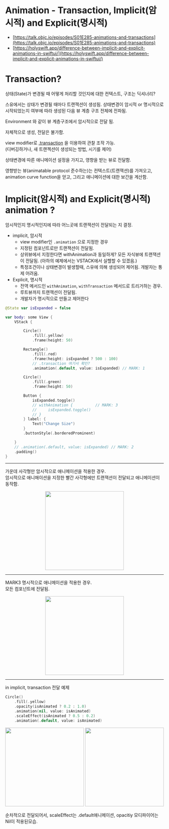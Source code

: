# Animation - Transaction, Implicit(암시적) and Explicit(명시적)

- [https://talk.objc.io/episodes/S01E285-animations-and-transactions](https://talk.objc.io/episodes/S01E285-animations-and-transactions)
- [https://holyswift.app/difference-between-implicit-and-explicit-animations-in-swiftui/](https://holyswift.app/difference-between-implicit-and-explicit-animations-in-swiftui/)

# Transaction?

상태(State)가 변경될 때 어떻게 처리할 것인지에 대한 컨텍스트, 구조는 딕셔너리?

스유에서는 상태가 변경될 때마다 트랜잭션이 생성됨. 상태변경이 암시적 or 명시적으로 시작되었는지 여부에 따라 생성된 다음 뷰 계층 구조 전체에 전파됨. 

Environment 와 같이 뷰 계층구조에서 암시적으로 전달 됨.  

자체적으로 생성, 전달은 불가함. 

view modifier로 [.transaction](https://developer.apple.com/documentation/swiftui/view/transaction(_:)) 을 이용하여 관찰 조작 가능.  
(디버깅하거나, 새 트랜젝션이 생성되는 방법, 시기를 제어)  

상태변경에 따른 애니메이션 설정을 가지고, 영향을 받는 뷰로 전달함. 

영향받는 뷰(animatable protocol 준수하는)는 컨텍스트(트랜잭션)를 가져오고, animation curve function을 얻고, 그리고 애니메이션에 대한 보간을 계산함. 




# Implicit(암시적) and Explicit(명시적) animation ?

암시적인지 명시적인지에 따라 어느곳에 트랜잭션이 전달되는 지 결정. 

* implicit, 암시적
  - view modifier인 ```.animation``` 으로 지정한 경우
  - 지정된 컴포넌트로만 트랜잭션이 전달됨.
  - 상위뷰에서 지정한다면 withAnimation과 동일하게? 모든 자식뷰에 트랜잭션이 전달됨. (아하의 예제에서는 VSTACK에서 실핼할 수 있겠음.)
  - 특정조건이나 상태변경이 발생할때, 스유에 의해 생성되어 제어됨. 개발자는 통제 어려움. 
* Explicit, 명시적
  - 전역 메서드인 ```withAnimation```, ```withTransaction``` 메서드로 트리거하는 경우.
  - 루트뷰까지 트랜잭션이 전달됨.
  - 개발자가 명시적으로 만들고 제어한다



```swift
@State var isExpanded = false

var body: some View {
    VStack {

        Circle()
            .fill(.yellow)
            .frame(height: 50)

        Rectangle()
            .fill(.red)
            .frame(height: isExpanded ? 500 : 100)
            // .transaction 여기서 확인?
            .animation(.default, value: isExpanded) // MARK: 1

        Circle()
            .fill(.green)
            .frame(height: 50)

        Button {
            isExpanded.toggle()
            // withAnimation {          // MARK: 3
            //     isExpanded.toggle()
            // }
        } label: {
            Text("Change Size")
        }
        .buttonStyle(.borderedProminent)

    }
    // .animation(.default, value: isExpanded) // MARK: 2
    .padding()
}
```

---

가운데 사각형만 암시적으로 애니메이션을 적용한 경우.   
암시적으로 애니매이션을 지정한 빨간 사각형에만 트랜잭션이 전달되고 애니메이션이 동작함.  

<p align="center">
  <img height="250" src="https://github.com/jaehoon9186/study/assets/83233720/75c46bd9-af41-4c14-933b-a75926c5a685">
</p>


---

MARK3 명시적으로 애니메이션을 적용한 경우.  
모든 컴포넌트에 전달됨.  

<p align="center">
  <img height="250" src="https://github.com/jaehoon9186/study/assets/83233720/f95c75b7-d047-4cee-870a-193beebf5151">
</p>


---
in implicit, transaction 전달 예제

```swift
Circle()
    .fill(.yellow)
    .opacity(isAnimated ? 0.2 : 1.0)
    .animation(nil, value: isAnimated)
    .scaleEffect(isAnimated ? 0.5 : 0.2)
    .animation(.default, value: isAnimated)
```

<p align="center">
  <img height="250" src="https://github.com/jaehoon9186/study/assets/83233720/60ace990-d222-44c0-97cd-ddb1f757039b">
  <img height="250" src="https://github.com/jaehoon9186/study/assets/83233720/3cfa0cf9-8a73-4054-81c3-9f94d784b6ad">
</p>


순차적으로 전달되어서, scaleEffect는 .default애니메이션, opacitiy 모디파이어는 Nil이 적용된모습.
